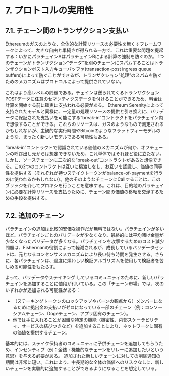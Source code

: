 # 7. プロトコルの実用性
## 7.1. チェーン間のトランザクション支払い
Ethereumのガスのような、全体的な計算リソースの必要性を無くすフレームワークによって、大きな自由と単純さが得られる一方で、これは重要な問題を提起する：いかにパラチェインAはパラチェインBによる計算の強制を防ぐのか。
1つのチェーンがトランザクション”データ”を別のチェーンにスパムすることはトランザクションポスト入力キューバッファ(transaction-post ingress queue buffers)によって防ぐことができるが、トランザクション”処理”のスパムを防ぐためのメカニズムはプロトコルによって提供されていない。

これはより高レベルの問題である。チェインは送られてくるトランザクションPOSTデータに任意のセマンティクスデータを付けることができるため、料金は計算を開始する前に確実に支払われる必要がある。 Ethereum Serenityによって支持されたモデルと同様に、一定量の処理リソースの提供と引き換えに、バリデータに保証された支払いを可能にする”break-in”コントラクトをパラチェイン内で想像することができる。これらのリソースは、ガスのようなもので測定されるかもしれないが、主観的な実行時間やBitcoinのようなフラットフィーモデルのような、まったく新しいモデルである可能性もある。

“break-in”コントラクトで認識されている価値のメカニズムが何か、オフチェーンの呼び出し元からは想定できないため、これ単体ではそれほど役に立たない。しかし、ソースチェーンに二次的な”break-out”コントラクトがあると想像できる。この2つのコントラクトは互いに橋渡しをし、お互いを認識し、価値の同等性を提供する（それぞれが持つステイクトークンがbalance-of-paymentを行うのに使われるかもしれない）。他のそのようなチェーンにCallすることは、このブリッジを介してプロキシを行うことを意味する。これは、目的地のパラチェインに必要な計算リソースを支払うために、チェーン間の価値の移転を交渉するための手段を提供する。

## 7.2. 追加のチェーン
パラチェインの追加は比較的安価な操作だが無料ではない。パラチェインが多いほど、パラチェインごとのバリデータが少なくなり、最終的には平均賭け金量が少なくなったバリデータが多くなる。パラチェインを攻撃するためのコスト減少問題は、Fishermanの役割によって軽減されるが、成長しているバリデータセットは、元となるコンセンサスメカニズムにより長い待ち時間を発生させる。さらに、各パラチェインは、過度に煩わしい検証アルゴリズムを使用して検証者を苦しめる可能性をもたらす。

よって、バリデータやステイキング しているコミュニティのために、新しいパラチェインを追加することに値段が付いている。この「チェーン市場」では、次のいずれかが追加される可能性がある：
- （ステーキングトークンのロックアップやバーンの観点から）メンバーになるために拠出金の支払いがゼロになっている一部のチェーン（例：コンソーシアムチェーン、Dogeチェーン、アプリ固有のチェーン）。
- 他では手に入れることが困難な特定の機能（機密性、内部スケーラビリティ、サービスの結びつきなど）を追加することにより、ネットワークに固有の価値を提供するチェーン。

基本的には、ステイク保持者のコミュニティに子供チェーンを追加してもらうため、インセンティブ（例：金銭・機能的なチェーンをリレーに追加したいという意思）を与える必要がある。
追加された新しいチェーンに対しての削除通知の期間は非常に短い。これにより、中長期的な全体の価値へのリスクなしに、新しいチェーンを実験的に追加することができるようになることを想定している。

